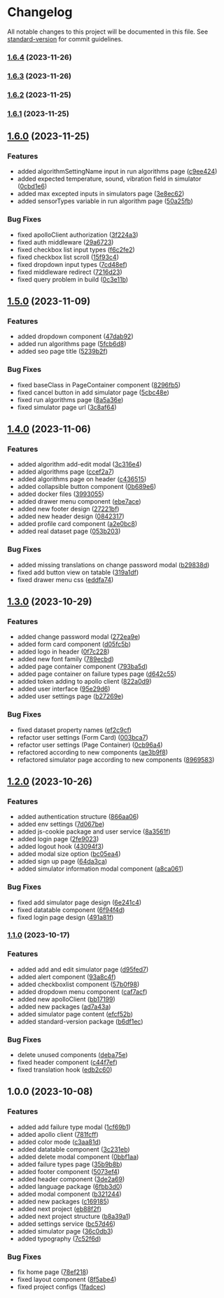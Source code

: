 # Changelog

All notable changes to this project will be documented in this file. See [standard-version](https://github.com/conventional-changelog/standard-version) for commit guidelines.

### [1.6.4](https://github.com/AyberkCakar/dlbad-nextjs-web/compare/v1.6.3...v1.6.4) (2023-11-26)

### [1.6.3](https://github.com/AyberkCakar/dlbad-nextjs-web/compare/v1.6.2...v1.6.3) (2023-11-26)

### [1.6.2](https://github.com/AyberkCakar/dlbad-nextjs-web/compare/v1.6.1...v1.6.2) (2023-11-25)

### [1.6.1](https://github.com/AyberkCakar/dlbad-nextjs-web/compare/v1.6.0...v1.6.1) (2023-11-25)

## [1.6.0](https://github.com/AyberkCakar/dlbad-nextjs-web/compare/v1.5.0...v1.6.0) (2023-11-25)


### Features

* added algorithmSettingName input in run algorithms page ([c9ee424](https://github.com/AyberkCakar/dlbad-nextjs-web/commit/c9ee42434f9a861d3ffeacbc3b95cbd1a74f78a8))
* added expected temperature, sound, vibration field in simulator ([0cbd1e6](https://github.com/AyberkCakar/dlbad-nextjs-web/commit/0cbd1e606041596e5d6d6185f3ea3950a1ddf00d))
* added max excepted inputs in simulators page ([3e8ec62](https://github.com/AyberkCakar/dlbad-nextjs-web/commit/3e8ec627d951d37c2039e15bdc4a28d7a45e105d))
* added sensorTypes variable in run algorithm page ([50a25fb](https://github.com/AyberkCakar/dlbad-nextjs-web/commit/50a25fb3537680b149364069901daf05dce33a41))


### Bug Fixes

* fixed apolloClient authorization ([3f224a3](https://github.com/AyberkCakar/dlbad-nextjs-web/commit/3f224a3adbc203863ea74cab4afc012a98b44992))
* fixed auth middleware ([29a6723](https://github.com/AyberkCakar/dlbad-nextjs-web/commit/29a6723c7aed1938b1ddf2ac971bd68a027f75ed))
* fixed checkbox list input types ([f6c2fe2](https://github.com/AyberkCakar/dlbad-nextjs-web/commit/f6c2fe2e2ebae4ce472178a3f17d48e47ac9be19))
* fixed checkbox list scroll ([15f93c4](https://github.com/AyberkCakar/dlbad-nextjs-web/commit/15f93c4eddf53a08b4b2dab86a16f4cf9d547831))
* fixed dropdown input types ([7cd48ef](https://github.com/AyberkCakar/dlbad-nextjs-web/commit/7cd48ef79bda064d0e7b221b52c4a35c2371cbfb))
* fixed middleware redirect ([7216d23](https://github.com/AyberkCakar/dlbad-nextjs-web/commit/7216d2310f32758b2d8213afc960716400e71557))
* fixed query problem in build ([0c3e11b](https://github.com/AyberkCakar/dlbad-nextjs-web/commit/0c3e11b34d07d242c110b42e7832adba267e337c))

## [1.5.0](https://github.com/AyberkCakar/dlbad-nextjs-web/compare/v1.4.0...v1.5.0) (2023-11-09)


### Features

* added dropdown component ([47dab92](https://github.com/AyberkCakar/dlbad-nextjs-web/commit/47dab92da4ca22802d633f29d31c953d60f6cd41))
* added run algorithms page ([5fcb6d8](https://github.com/AyberkCakar/dlbad-nextjs-web/commit/5fcb6d8ceef870ad0f674af3f9a4ca4e3412f27a))
* added seo page title ([5239b2f](https://github.com/AyberkCakar/dlbad-nextjs-web/commit/5239b2f2cd07ef45ecbf1fefb0e1876bef1bcbcc))


### Bug Fixes

* fixed baseClass in PageContainer component ([8296fb5](https://github.com/AyberkCakar/dlbad-nextjs-web/commit/8296fb51263e5c63152c8fc8f54927487fc2d60c))
* fixed cancel button in add simulator page ([5cbc48e](https://github.com/AyberkCakar/dlbad-nextjs-web/commit/5cbc48ef40e448b5ff35ec95ccfdcaf85bac9222))
* fixed run algorithms page ([8a5a36e](https://github.com/AyberkCakar/dlbad-nextjs-web/commit/8a5a36ec817715013ddefd68ac7b7261e1d2a2c5))
* fixed simulator page url ([3c8af64](https://github.com/AyberkCakar/dlbad-nextjs-web/commit/3c8af64f6b970ba331509b0c665b3f15912c6e52))

## [1.4.0](https://github.com/AyberkCakar/dlbad-nextjs-web/compare/v1.3.0...v1.4.0) (2023-11-06)


### Features

* added algorithm add-edit modal ([3c316e4](https://github.com/AyberkCakar/dlbad-nextjs-web/commit/3c316e4dd5d091c62a294b56f502b9f0aaa5f50d))
* added algorithms page ([ccef2a7](https://github.com/AyberkCakar/dlbad-nextjs-web/commit/ccef2a73376496dd631bd73f397946b9cfa83ec6))
* added algorithms page on header ([c436515](https://github.com/AyberkCakar/dlbad-nextjs-web/commit/c4365159afd72a5626bd7d80e396359ccb0c6724))
* added collapsible button component ([0b689e6](https://github.com/AyberkCakar/dlbad-nextjs-web/commit/0b689e62119755d013dd42f233a9862f88e48f98))
* added docker files ([3993055](https://github.com/AyberkCakar/dlbad-nextjs-web/commit/3993055ae7cbc78db58c195bb1261231d5bf33e9))
* added drawer menu component ([ebe7ace](https://github.com/AyberkCakar/dlbad-nextjs-web/commit/ebe7aceb3d7996119aca2f86cbab19b392a1fde9))
* added new footer design ([27221bf](https://github.com/AyberkCakar/dlbad-nextjs-web/commit/27221bff211e56f8c15e50777ecb8fef09ebd0d7))
* added new header design ([0842317](https://github.com/AyberkCakar/dlbad-nextjs-web/commit/0842317d1c6b19bbc6f1c11bec7ef35665800a54))
* added profile card component ([a2e0bc8](https://github.com/AyberkCakar/dlbad-nextjs-web/commit/a2e0bc845ceb89c600da5d953aa5e7c0c02d3b51))
* added real dataset page ([053b203](https://github.com/AyberkCakar/dlbad-nextjs-web/commit/053b20380e630839f11a9c4980e922f6b6387417))


### Bug Fixes

* added missing translations on change password modal ([b29838d](https://github.com/AyberkCakar/dlbad-nextjs-web/commit/b29838d29f643166db7155acc06b233dc752b227))
* fixed add button view on tatable ([319a1df](https://github.com/AyberkCakar/dlbad-nextjs-web/commit/319a1dff238780ecfeeb9f62ceb1343f1e293c0b))
* fixed drawer menu css ([eddfa74](https://github.com/AyberkCakar/dlbad-nextjs-web/commit/eddfa74dfef33fb4be353bb59030a5cc3e5c455d))

## [1.3.0](https://github.com/AyberkCakar/dlbad-nextjs-web/compare/v1.2.0...v1.3.0) (2023-10-29)


### Features

* added change password modal ([272ea9e](https://github.com/AyberkCakar/dlbad-nextjs-web/commit/272ea9ef17c254aa6117b73b63beaa009356e861))
* added form card component ([d05fc5b](https://github.com/AyberkCakar/dlbad-nextjs-web/commit/d05fc5b6723b4b3da3b449df13c94b985fe051a1))
* added logo in header ([0f7c228](https://github.com/AyberkCakar/dlbad-nextjs-web/commit/0f7c2282eddce5d6cf6c5ea0b6323e5268729144))
* added new font family ([789ecbd](https://github.com/AyberkCakar/dlbad-nextjs-web/commit/789ecbdc675e4ec93d43c40d91dfde72a9ff82a7))
* added page container component ([793ba5d](https://github.com/AyberkCakar/dlbad-nextjs-web/commit/793ba5df09ef66cba6965ca8466c8ce79da80932))
* added page container on failure types page ([d642c55](https://github.com/AyberkCakar/dlbad-nextjs-web/commit/d642c5503d5cfe42b5baf7e39eeae68de09c378e))
* added token adding to apollo client ([822a0d9](https://github.com/AyberkCakar/dlbad-nextjs-web/commit/822a0d9c1806d9a79610881404286447d07f87bc))
* added user interface ([95e29d6](https://github.com/AyberkCakar/dlbad-nextjs-web/commit/95e29d6737da1d8bb781522e88bb3035117fd365))
* added user settings page ([b27269e](https://github.com/AyberkCakar/dlbad-nextjs-web/commit/b27269ea612f8157089900039dc275ba4793675b))


### Bug Fixes

* fixed dataset property names ([ef2c9cf](https://github.com/AyberkCakar/dlbad-nextjs-web/commit/ef2c9cf89eeecc91e39fec2c625261e0f1f34af9))
* refactor user settings (Form Card) ([003bca7](https://github.com/AyberkCakar/dlbad-nextjs-web/commit/003bca797eeebac665a222b20568465b12d8622b))
* refactor user settings (Page Container) ([0cb96a4](https://github.com/AyberkCakar/dlbad-nextjs-web/commit/0cb96a43a9f725f3ca67acab11efd278dec4e918))
* refactored according to new components ([ae3b9f8](https://github.com/AyberkCakar/dlbad-nextjs-web/commit/ae3b9f8c7910cca9c9bb8bff10e4f962b8c36adc))
* refactored simulator page according to new components ([8969583](https://github.com/AyberkCakar/dlbad-nextjs-web/commit/89695830696c7a8db3ac2915240bdb7216cc6552))

## [1.2.0](https://github.com/AyberkCakar/dlbad-nextjs-web/compare/v1.1.0...v1.2.0) (2023-10-26)


### Features

* added authentication structure ([866aa06](https://github.com/AyberkCakar/dlbad-nextjs-web/commit/866aa0640bec9970aff41212cac11b4d161ae4f2))
* added env settings ([7d067be](https://github.com/AyberkCakar/dlbad-nextjs-web/commit/7d067beb13b6bbdd1bb75a43599b823fe95177d3))
* added js-cookie package and user service ([8a3561f](https://github.com/AyberkCakar/dlbad-nextjs-web/commit/8a3561f1ae6952434abbe400b392bf4abd02d487))
* added login page ([2fe9023](https://github.com/AyberkCakar/dlbad-nextjs-web/commit/2fe9023f838983a87c8f09364cc5c65aed106287))
* added logout hook ([43094f3](https://github.com/AyberkCakar/dlbad-nextjs-web/commit/43094f319500e69042758e58f41c2cad77584fc1))
* added modal size option ([bc05ea4](https://github.com/AyberkCakar/dlbad-nextjs-web/commit/bc05ea43224432b78605501b59a09e4f8039b541))
* added sign up page ([64da3ca](https://github.com/AyberkCakar/dlbad-nextjs-web/commit/64da3ca6f0fc82d52ea849666932632aeed09c75))
* added simulator information modal component ([a8ca061](https://github.com/AyberkCakar/dlbad-nextjs-web/commit/a8ca061cb430ef4c092ef0c7eb7d4180296e2dca))


### Bug Fixes

* fixed add simulator page design ([6e241c4](https://github.com/AyberkCakar/dlbad-nextjs-web/commit/6e241c40d027ab326c6ab45ba7a4b866909a88f0))
* fixed datatable component ([6f94f4d](https://github.com/AyberkCakar/dlbad-nextjs-web/commit/6f94f4d9490d5e3907ebfd6bd44ce755748f3e96))
* fixed login page design ([491a81f](https://github.com/AyberkCakar/dlbad-nextjs-web/commit/491a81fe3f02831dca2999158bc781367d2a881d))

### [1.1.0](https://github.com/AyberkCakar/dlbad-nextjs-web/compare/v1.0.0...v1.1.0) (2023-10-17)


### Features

* added add and edit simulator page ([d95fed7](https://github.com/AyberkCakar/dlbad-nextjs-web/commit/d95fed7f0dc95be2207c62ea4696ef5a6331d29d))
* added alert component ([93a8c4f](https://github.com/AyberkCakar/dlbad-nextjs-web/commit/93a8c4fb2a59a8b54f7f50e459906fa7ead90ae9))
* added checkboxlist component ([57b0f98](https://github.com/AyberkCakar/dlbad-nextjs-web/commit/57b0f98c7e94160f18869fb4e19fac1e9c1ef866))
* added dropdown menu component ([caf7acf](https://github.com/AyberkCakar/dlbad-nextjs-web/commit/caf7acf41d651573db6eb2ded78085da0894bc5f))
* added new apolloClient ([bb17199](https://github.com/AyberkCakar/dlbad-nextjs-web/commit/bb171995cd6cda1fcf0fc1d385dafdf89c1b353d))
* added new packages ([ad7a43a](https://github.com/AyberkCakar/dlbad-nextjs-web/commit/ad7a43ab563387361bd9c8c854175528ea1eb3a4))
* added simulator page content ([efcf52b](https://github.com/AyberkCakar/dlbad-nextjs-web/commit/efcf52bcaffcd583609efa2adfb50585c098b902))
* added standard-version package ([b6df1ec](https://github.com/AyberkCakar/dlbad-nextjs-web/commit/b6df1ec058e0dfada2d4e8772692f1c77ef8b8ef))


### Bug Fixes

* delete unused components ([deba75e](https://github.com/AyberkCakar/dlbad-nextjs-web/commit/deba75e4275d5814de62548f0aa09dc0b3a719db))
* fixed header component ([c44f7ef](https://github.com/AyberkCakar/dlbad-nextjs-web/commit/c44f7ef35dcee2c581d7ac0adc0f51b93948a983))
* fixed translation hook ([edb2c60](https://github.com/AyberkCakar/dlbad-nextjs-web/commit/edb2c60004aa09899a266ddbc2d148843162a1bc))

## 1.0.0 (2023-10-08)


### Features

* added add failure type modal ([1cf69b1](https://github.com/AyberkCakar/dlbad-nextjs-web/commit/1cf69b1b2b95974c4e3e122c5c4074797b72e74b))
* added apollo client ([781fcff](https://github.com/AyberkCakar/dlbad-nextjs-web/commit/781fcff4b572532827a7628fbfd75011222a6a4d))
* added color mode ([c3aa81d](https://github.com/AyberkCakar/dlbad-nextjs-web/commit/c3aa81d0f1b2e624d93591ac2e90fa7fc9ea3a67))
* added datatable component ([3c231eb](https://github.com/AyberkCakar/dlbad-nextjs-web/commit/3c231ebd7493d4648b49dde68dcdd0165fa730a2))
* added delete modal component ([0bbf1aa](https://github.com/AyberkCakar/dlbad-nextjs-web/commit/0bbf1aac4a8e15a91716b084c83365f4a09dad7b))
* added failure types page ([35b9b8b](https://github.com/AyberkCakar/dlbad-nextjs-web/commit/35b9b8b59ae064ce5304f24ffb64a3204c5bf916))
* added footer component ([5073ef4](https://github.com/AyberkCakar/dlbad-nextjs-web/commit/5073ef434de3351ff669a5c330d510bde49ac9fd))
* added header component ([3de2a69](https://github.com/AyberkCakar/dlbad-nextjs-web/commit/3de2a692cecfb3c543448d236bbe109629a2387e))
* added language package ([6fbb3d0](https://github.com/AyberkCakar/dlbad-nextjs-web/commit/6fbb3d0bb43bad7d92fcc729f482cd91805c5576))
* added modal component ([b321244](https://github.com/AyberkCakar/dlbad-nextjs-web/commit/b3212449cfef8275b836390cbc61cd2d5649d43b))
* added new packages ([c169185](https://github.com/AyberkCakar/dlbad-nextjs-web/commit/c169185ad35c029cee24a8d0d9657d9f27780cfc))
* added next project ([eb88f2f](https://github.com/AyberkCakar/dlbad-nextjs-web/commit/eb88f2f6b563a75e8ca3c11e501c2e91f47e7d9c))
* added next project structure ([b8a39a1](https://github.com/AyberkCakar/dlbad-nextjs-web/commit/b8a39a192d99a49e96158ffad6dfdd7a60e6bce1))
* added settings service ([bc57d46](https://github.com/AyberkCakar/dlbad-nextjs-web/commit/bc57d46465d75adf9ef5604d530935cfa89e24b7))
* added simulator page ([36c0db3](https://github.com/AyberkCakar/dlbad-nextjs-web/commit/36c0db3fd7bf2d6cf37ab8df5a2c778ecb2fe8f2))
* added typography ([7c52f6d](https://github.com/AyberkCakar/dlbad-nextjs-web/commit/7c52f6da47b32399e3134ad71c522ccb0ed1138f))


### Bug Fixes

* fix home page ([78ef218](https://github.com/AyberkCakar/dlbad-nextjs-web/commit/78ef2185d9e7002069f18217d9c284b4f162d4bb))
* fixed layout component ([8f5abe4](https://github.com/AyberkCakar/dlbad-nextjs-web/commit/8f5abe48043836cd6f591130f68fe2acffbc168f))
* fixed project configs ([1fadcec](https://github.com/AyberkCakar/dlbad-nextjs-web/commit/1fadceca8bf40e44160f75be509250e523e81402))
